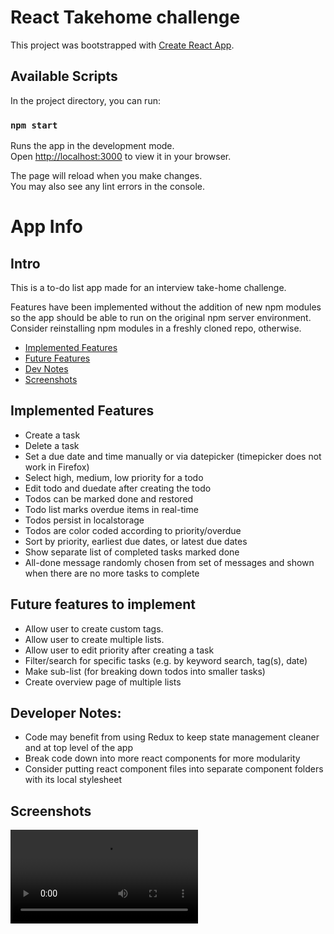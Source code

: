 # React Takehome challenge

This project was bootstrapped with [Create React App](https://github.com/facebook/create-react-app).

## Available Scripts

In the project directory, you can run:

### `npm start`

Runs the app in the development mode.\
Open [http://localhost:3000](http://localhost:3000) to view it in your browser.

The page will reload when you make changes.\
You may also see any lint errors in the console.

# App Info

## Intro

This is a to-do list app made for an interview take-home challenge.

Features have been implemented without the addition of new npm modules so the app should be able to run on the original npm server environment. Consider reinstalling npm modules in a freshly cloned repo, otherwise.

- [Implemented Features](#implemented-features)
- [Future Features](#future-features-to-implement)
- [Dev Notes](#developer-notes)
- [Screenshots](#screenshots)

## Implemented Features

- Create a task
- Delete a task
- Set a due date and time manually or via datepicker (timepicker does not work in Firefox)
- Select high, medium, low priority for a todo
- Edit todo and duedate after creating the todo
- Todos can be marked done and restored
- Todo list marks overdue items in real-time
- Todos persist in localstorage
- Todos are color coded according to priority/overdue
- Sort by priority, earliest due dates, or latest due dates
- Show separate list of completed tasks marked done
- All-done message randomly chosen from set of messages and shown when there are no more tasks to complete

## Future features to implement

- Allow user to create custom tags.
- Allow user to create multiple lists.
- Allow user to edit priority after creating a task
- Filter/search for specific tasks (e.g. by keyword search, tag(s), date)
- Make sub-list (for breaking down todos into smaller tasks)
- Create overview page of multiple lists

## Developer Notes:

- Code may benefit from using Redux to keep state management cleaner and at top level of the app
- Break code down into more react components for more modularity
- Consider putting react component files into separate component folders with its local stylesheet

## Screenshots

![Demo](./public/demo.mp4)
